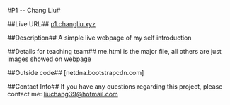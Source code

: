 #P1 -- Chang Liu#

##Live URL##
[p1.changliu.xyz][1]

##Description##
A simple live webpage of my self introduction

##Details for teaching team##
me.html is the major file, all others are just images showed on webpage

##Outside code##
[netdna.bootstrapcdn.com]

##Contact Info##
If you have any questions regarding this project, please contact me:
liuchang39@hotmail.com

[1]:p1.changliu.xyz
[2]:netdna.bootstrapcdn.com

